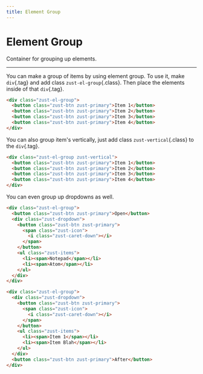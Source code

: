 ```yaml
---
title: Element Group
---
```


# Element Group
Container for grouping up elements.

---


You can make a group of items by using element group. To use it, make `div`{.tag} and add class `zust-el-group`{.class}. Then place the elements inside of that `div`{.tag}.

```html {snippet}
<div class="zust-el-group">
  <button class="zust-btn zust-primary">Item 1</button>
  <button class="zust-btn zust-primary">Item 2</button>
  <button class="zust-btn zust-primary">Item 3</button>
  <button class="zust-btn zust-primary">Item 4</button>
</div>
```

You can also group item's vertically, just add class `zust-vertical`{.class} to the `div`{.tag}.

```html {snippet}
<div class="zust-el-group zust-vertical">
  <button class="zust-btn zust-primary">Item 1</button>
  <button class="zust-btn zust-primary">Item 2</button>
  <button class="zust-btn zust-primary">Item 3</button>
  <button class="zust-btn zust-primary">Item 4</button>
</div>
```

You can even group up dropdowns as well.

```html {snippet}
<div class="zust-el-group">
  <button class="zust-btn zust-primary">Open</button>
  <div class="zust-dropdown">
    <button class="zust-btn zust-primary">
      <span class="zust-icon">
        <i class="zust-caret-down"></i>
      </span>
    </button>
    <ul class="zust-items">
      <li><span>Notepad</span></li>
      <li><span>Atom</span></li>
    </ul>
  </div>
</div>

<div class="zust-el-group">
  <div class="zust-dropdown">
    <button class="zust-btn zust-primary">
      <span class="zust-icon">
        <i class="zust-caret-down"></i>
      </span>
    </button>
    <ul class="zust-items">
      <li><span>Item 1</span></li>
      <li><span>Item Blah</span></li>
    </ul>
  </div>
  <button class="zust-btn zust-primary">After</button>
</div>
```
